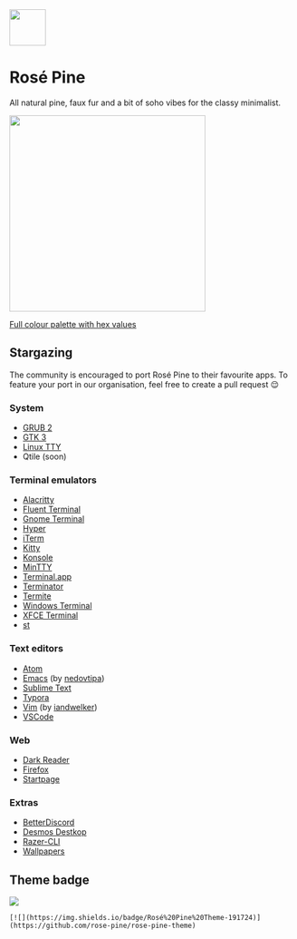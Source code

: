 <img src="https://github.com/rose-pine/rose-pine-theme/raw/main/assets/icon.png" width="64" />

# Rosé Pine

All natural pine, faux fur and a bit of soho vibes for the classy minimalist.

<img src="https://media.discordapp.net/attachments/608697372054126594/775870937899597884/palette.png" width="346" />

[Full colour palette with hex values](https://mellow.dev/rose-pine)

## Stargazing

The community is encouraged to port Rosé Pine to their favourite apps. To feature your port in our organisation, feel free to create a pull request 😌

### System

- [GRUB 2](https://github.com/rose-pine/grub)
- [GTK 3](https://github.com/rose-pine/gtk)
- [Linux TTY](https://github.com/rose-pine/linux-tty)
- Qtile (soon)

### Terminal emulators

- [Alacritty](https://github.com/rose-pine/alacritty)
- [Fluent Terminal](https://github.com/rose-pine/fluent-terminal)
- [Gnome Terminal](https://github.com/rose-pine/gnome-terminal)
- [Hyper](https://github.com/rose-pine/hyper)
- [iTerm](https://github.com/rose-pine/iterm)
- [Kitty](https://github.com/rose-pine/kitty)
- [Konsole](https://github.com/rose-pine/konsole)
- [MinTTY](https://github.com/rose-pine/mintty)
- [Terminal.app](https://github.com/rose-pine/terminal.app)
- [Terminator](https://github.com/rose-pine/terminator)
- [Termite](https://github.com/rose-pine/termite)
- [Windows Terminal](https://github.com/rose-pine/windows-terminal)
- [XFCE Terminal](https://github.com/rose-pine/xfce-terminal)
- [st](https://github.com/rose-pine/st)

### Text editors

- [Atom](https://github.com/rose-pine/atom)
- [Emacs](https://github.com/nedovtipa/rose-pine-emacs) (by [nedovtipa](https://github.com/nedovtipa))
- [Sublime Text](https://github.com/rose-pine/sublime-text)
- [Typora](https://github.com/rose-pine/typora)
- [Vim](https://github.com/iandwelker/rose-pine-vim) (by [iandwelker](https://github.com/iandwelker))
- [VSCode](https://github.com/rose-pine/vscode)

### Web

- [Dark Reader](https://github.com/rose-pine/dark-reader)
- [Firefox](https://github.com/rose-pine/firefox)
- [Startpage](https://github.com/rose-pine/startpage)

### Extras

- [BetterDiscord](https://github.com/rose-pine/betterdiscord)
- [Desmos Destkop](https://github.com/rose-pine/desmos-desktop)
- [Razer-CLI](https://github.com/rose-pine/razer-cli)
- [Wallpapers](https://github.com/rose-pine/wallpapers)

## Theme badge

[![](https://img.shields.io/badge/Rosé%20Pine%20Theme-191724)](https://github.com/rose-pine/rose-pine-theme)

`[![](https://img.shields.io/badge/Rosé%20Pine%20Theme-191724)](https://github.com/rose-pine/rose-pine-theme)`
